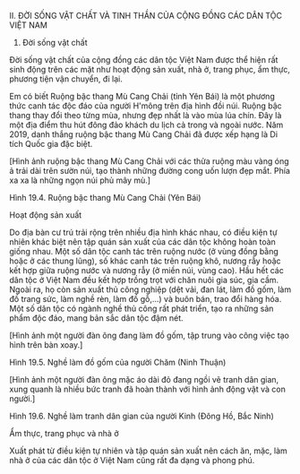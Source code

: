 II. ĐỜI SỐNG VẬT CHẤT VÀ TINH THẦN CỦA CỘNG ĐỒNG CÁC DÂN TỘC VIỆT NAM

1. Đời sống vật chất

Đời sống vật chất của cộng đồng các dân tộc Việt Nam được thể hiện rất sinh động trên các mặt như hoạt động sản xuất, nhà ở, trang phục, ẩm thực, phương tiện vận chuyển, đi lại.

Em có biết
Ruộng bậc thang Mù Cang Chải (tỉnh Yên Bái) là một phương thức canh tác độc đáo của người H'mông trên địa hình đồi núi. Ruộng bậc thang thay đổi theo từng mùa, nhưng đẹp nhất là vào mùa lúa chín. Đây là một địa điểm thu hút đông đảo khách du lịch cả trong và ngoài nước. Năm 2019, danh thắng ruộng bậc thang Mù Cang Chải đã được xếp hạng là Di tích Quốc gia đặc biệt.

[Hình ảnh ruộng bậc thang Mù Cang Chải với các thửa ruộng màu vàng óng ả trải dài trên sườn núi, tạo thành những đường cong uốn lượn đẹp mắt. Phía xa xa là những ngọn núi phủ mây mù.]

Hình 19.4. Ruộng bậc thang Mù Cang Chải (Yên Bái)

Hoạt động sản xuất

Do địa bàn cư trú trải rộng trên nhiều địa hình khác nhau, có điều kiện tự nhiên khác biệt nên tập quán sản xuất của các dân tộc không hoàn toàn giống nhau. Một số dân tộc canh tác trên ruộng nước (ở vùng đồng bằng hoặc ở các thung lũng), số khác canh tác trên ruộng khô, nương rẫy hoặc kết hợp giữa ruộng nước và nương rẫy (ở miền núi, vùng cao). Hầu hết các dân tộc ở Việt Nam đều kết hợp trồng trọt với chăn nuôi gia súc, gia cầm. Ngoài ra, họ còn sản xuất thủ công nghiệp (dệt vải, đan lát, làm đồ gốm, làm đồ trang sức, làm nghề rèn, làm đồ gỗ,...) và buôn bán, trao đổi hàng hóa. Một số dân tộc có ngành nghề thủ công rất phát triển, tạo ra những sản phẩm độc đáo, mang bản sắc dân tộc đậm nét.

[Hình ảnh một người đàn ông đang làm đồ gốm, tập trung vào công việc tạo hình trên bàn xoay.]

Hình 19.5. Nghề làm đồ gốm của người Chăm (Ninh Thuận)

[Hình ảnh một người đàn ông mặc áo dài đỏ đang ngồi vẽ tranh dân gian, xung quanh là nhiều bức tranh đã hoàn thành với hình ảnh động vật và con người.]

Hình 19.6. Nghề làm tranh dân gian của người Kinh (Đông Hồ, Bắc Ninh)

Ẩm thực, trang phục và nhà ở

Xuất phát từ điều kiện tự nhiên và tập quán sản xuất nên cách ăn, mặc, làm nhà ở của các dân tộc ở Việt Nam cũng rất đa dạng và phong phú.